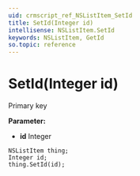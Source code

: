 ```yaml
---
uid: crmscript_ref_NSListItem_SetId
title: SetId(Integer id)
intellisense: NSListItem.SetId
keywords: NSListItem, GetId
so.topic: reference
---
```


# SetId(Integer id)

Primary key

**Parameter:** 
* **id** Integer

```crmscript
NSListItem thing;
Integer id;
thing.SetId(id);
```

